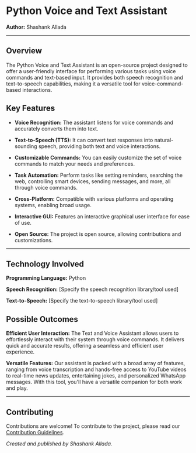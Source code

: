 # Python Voice and Text Assistant

**Author:** Shashank Allada

---

## Overview

The Python Voice and Text Assistant is an open-source project designed to offer a user-friendly interface for performing various tasks using voice commands and text-based input. It provides both speech recognition and text-to-speech capabilities, making it a versatile tool for voice-command-based interactions.

## Key Features

- **Voice Recognition:** The assistant listens for voice commands and accurately converts them into text.

- **Text-to-Speech (TTS):** It can convert text responses into natural-sounding speech, providing both text and voice interactions.

- **Customizable Commands:** You can easily customize the set of voice commands to match your needs and preferences.

- **Task Automation:** Perform tasks like setting reminders, searching the web, controlling smart devices, sending messages, and more, all through voice commands.

- **Cross-Platform:** Compatible with various platforms and operating systems, enabling broad usage.

- **Interactive GUI:** Features an interactive graphical user interface for ease of use.

- **Open Source:** The project is open source, allowing contributions and customizations.

---

## Technology Involved

**Programming Language:** Python

**Speech Recognition:** [Specify the speech recognition library/tool used]

**Text-to-Speech:** [Specify the text-to-speech library/tool used]

## Possible Outcomes

**Efficient User Interaction:** The Text and Voice Assistant allows users to effortlessly interact with their system through voice commands. It delivers quick and accurate results, offering a seamless and efficient user experience.

**Versatile Features:** Our assistant is packed with a broad array of features, ranging from voice transcription and hands-free access to YouTube videos to real-time news updates, entertaining jokes, and personalized WhatsApp messages. With this tool, you'll have a versatile companion for both work and play.

---


## Contributing

Contributions are welcome! To contribute to the project, please read our [Contribution Guidelines](link-to-contribution-guidelines).

*Created and published by Shashank Allada.*
